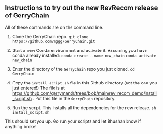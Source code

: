 ## Instructions to try out the new RevRecom release of GerryChain

All of these commands are on the command line.

1. Clone the GerryChain repo.
    `git clone https://github.com/mggg/GerryChain.git`

2. Start a new Conda environment and activate it. Assuming you have conda already installed:
   `conda create --name new_chain`
   `conda activate new_chain`

3. Enter the directory of the `GerryChain` repo you just cloned.
   `cd GerryChain`

4. Copy the `install_script.sh` file in this Github directory (not the one you just entered!)
   The file is at https://github.com/gerrymandr/trees/blob/main/rev_recom_demo/install_script.sh .
   Put this file in the `GerryChain` repository.

5. Run the script. This installs all the dependencies for the new release.
   `sh install_script.sh`

This should set you up. Go run your scripts and let Bhushan know if anything broke!
